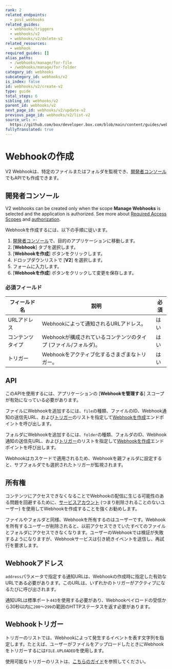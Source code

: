 ```yaml
---
rank: 2
related_endpoints:
  - post_webhooks
related_guides:
  - webhooks/triggers
  - webhooks/v2
  - webhooks/v2/delete-v2
related_resources:
  - webhook
required_guides: []
alias_paths:
  - /webhooks/manage/for-file
  - /webhooks/manage/for-folder
category_id: webhooks
subcategory_id: webhooks/v2
is_index: false
id: webhooks/v2/create-v2
type: guide
total_steps: 6
sibling_id: webhooks/v2
parent_id: webhooks/v2
next_page_id: webhooks/v2/update-v2
previous_page_id: webhooks/v2/list-v2
source_url: >-
  https://github.com/box/developer.box.com/blob/main/content/guides/webhooks/v2/create-v2.md
fullyTranslated: true
---
```

# Webhookの作成

V2 Webhookは、特定のファイルまたはフォルダを監視でき、[開発者コンソール][console]でもAPIでも作成できます。

## 開発者コンソール

<Message type="warning">

V2 webhooks can be created only when the scope **Manage Webhooks** is selected and the application is authorized. See more about [Required Access Scopes][1] and [authorization][2].

</Message>

Webhookを作成するには、以下の手順に従います。

1. [開発者コンソール][console]で、目的のアプリケーションに移動します。
2. \[**Webhook**] タブを選択します。
3. \[**Webhookを作成**] ボタンをクリックします。
4. ドロップダウンリストで \[**V2**] を選択します。
5. フォームに入力します。
6. \[**Webhookを作成**] ボタンをクリックして変更を保存します。

### 必須フィールド

| フィールド名   | 説明                                    | 必須 |
| -------- | ------------------------------------- | -- |
| URLアドレス  | Webhookによって通知されるURLアドレス。              | はい |
| コンテンツタイプ | Webhookが構成されているコンテンツのタイプ (ファイル/フォルダ)。 | はい |
| トリガー     | Webhookをアクティブ化するさまざまなトリガー。            | はい |

## API

<Message type="warning">

このAPIを使用するには、アプリケーションの \[**Webhookを管理する**] スコープが有効になっている必要があります。

</Message>

ファイルにWebhookを追加するには、`file`の種類、ファイルのID、Webhook通知の送信先URL、および[トリガー][4]のリストを指定して[Webhookを作成][3]エンドポイントを呼び出します。

<Samples id="post_webhooks">

</Samples>

フォルダにWebhookを追加するには、`folder`の種類、フォルダのID、Webhook通知の送信先URL、および[トリガー][4]のリストを指定して[Webhookを作成][3]エンドポイントを呼び出します。

<Samples id="post_webhooks" variant="for_folder">

</Samples>

<Message type="notice">

Webhookはカスケードで適用されるため、Webhookを親フォルダに設定すると、サブフォルダでも選択されたトリガーが監視されます。

</Message>

## 所有権

コンテンツにアクセスできなくなることでWebhookの配信に生じる可能性のある問題を回避するために、[サービスアカウント][sa] (つまり削除されることのないユーザー) を使用してWebhookを作成することを強くお勧めします。

ファイルやフォルダと同様、Webhookを所有するのはユーザーです。Webhookを所有するユーザーが削除されると、以前アクセスできていたすべてのファイルとフォルダにアクセスできなくなります。ユーザーのWebhookでは検証が失敗するようになりますが、Webhookサービスは引き続きイベントを送信し、再試行を要求します。

## Webhookアドレス

`address`パラメータで指定する通知URLは、Webhookの作成時に指定した有効なURLである必要があります。このURLは、いずれかのトリガーがアクティブになるたびに呼び出されます。

通知URLは標準ポート`443`を使用する必要があり、Webhookペイロードの受信から30秒以内に`200`～`299`の範囲のHTTPステータスを返す必要があります。

## Webhookトリガー

トリガーのリストでは、Webhookによって発生するイベントを表す文字列を指定します。たとえば、ユーザーがファイルをアップロードしたときにWebhookをトリガーするには`FILE.UPLOADED`を使用します。

使用可能なトリガーのリストは、[こちらのガイド][4]を参照してください。

[1]: g://applications

[2]: g://authorization

[3]: e://post_webhooks

[4]: g://webhooks/triggers

[sa]: page://platform/user-types/#service-account

[console]: https://app.box.com/developers/console
